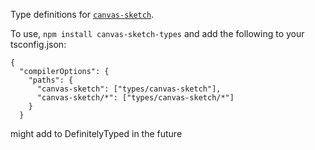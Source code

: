 Type definitions for [`canvas-sketch`](https://github.com/mattdesl/canvas-sketch).

To use, `npm install canvas-sketch-types` and add the following to your tsconfig.json:

```jsonc
{
  "compilerOptions": {
    "paths": {
      "canvas-sketch": ["types/canvas-sketch"],
      "canvas-sketch/*": ["types/canvas-sketch/*"]
    }
  }
```

might add to DefinitelyTyped in the future